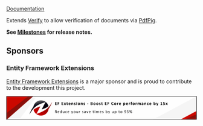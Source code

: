 [Documentation](https://github.com/VerifyTests/Verify.PdfPig)

Extends [Verify](https://github.com/VerifyTests/Verify) to allow verification of documents via [PdfPig](https://github.com/UglyToad/PdfPig).<!-- singleLineInclude: intro. path: /docs/intro.include.md -->

**See [Milestones](https://github.com/VerifyTests/Verify.PdfPig/milestones?state=closed) for release notes.**


## Sponsors


### Entity Framework Extensions<!-- include: zzz. path: /docs/zzz.include.md -->

[Entity Framework Extensions](https://entityframework-extensions.net/?utm_source=simoncropp&utm_medium=Verify.PdfPig) is a major sponsor and is proud to contribute to the development this project.

[![Entity Framework Extensions](https://raw.githubusercontent.com/VerifyTests/Verify.PdfPig/refs/heads/main/docs/zzz.png)](https://entityframework-extensions.net/?utm_source=simoncropp&utm_medium=Verify.PdfPig)<!-- endInclude -->
